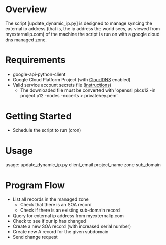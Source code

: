 # Overview
The script [update_dynamic_ip.py] is designed to manage syncing the external ip address (that is, the ip address the world sees, as viewed from myexternalip.com) of the machine the script is run on with a google cloud dns managed zone.

# Requirements
* google-api-python-client
* Google Cloud Platform Project (with [CloudDNS](https://developers.google.com/cloud-dns/getting-started) enabled)
* Valid service account secrets file ([instructions](https://developers.google.com/api-client-library/python/guide/aaa_oauth#acquiring))
  * The downloaded file must be converted with 'openssl pkcs12 -in project.p12 -nodes -nocerts > privatekey.pem'.

# Getting Started

* Schedule the script to run (cron)

# Usage
usage: update_dynamic_ip.py client_email project_name zone sub_domain

# Program Flow
* List all records in the managed zone
  * Check that there is an SOA record
  * Check if there is an existing sub-domain record
* Query for external ip address from myexternalip.com
* Check to see if our ip has changed
* Create a new SOA record (with increased serial number)
* Create new A record for the given subdomain
* Send change request
